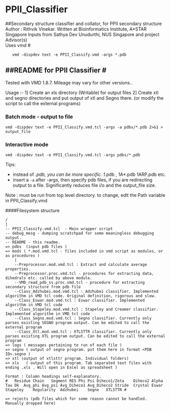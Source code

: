 # PPII_Classifier
##Secondary structure classifier and collator, for PPII secondary structure              
Author : Rithvik Vinekar. Written at Bioinformatics Institute, A*STAR Singapore
   Inputs from Sathya Dev Unudurthi, NUS Singapore and project Advisor(s)      
   Uses vmd                                                                               #
```
   vmd -dispdev text -e PPII_Classify.vmd -args *.pdb                                     
```
##README for PPII Classifier                                                             #
-----
Tested with VMD 1.8.7. Mileage may vary for other versions..

Usage :-
1] Create an xls directory (Writable) for output files
2] Create xtl and segno directories and put output of xtl and Segno there. (or modify the script to call the external programs)

### Batch mode - output to file
```
vmd -dispdev text -e PPII_Classify.vmd.tcl -args -a pdbs/*.pdb 2>&1 > output_file
```
### Interactive mode
```
vmd -dispdev text -e PPII_Classify.vmd.tcl -args pdbs/*.pdb
```

Tips:

- instead of *.pdb, you can be more specific. 1*.pdb , 1A*.pdb 1ARP.pdb etc.
- insert a `-a`  after -args, then specify pdb files, if you are redirecting output to a file. Significantly reduces file i/o and the output_file size.

Note : must be run from top level directory. to change, edit the Path variable in PPII_Classify.vmd

####Filesystem structure
```
/
|
-- PPII_Classify.vmd.tcl  - Main wrapper script
-- debug_mesg - dumping scratchpad for some meaningless debugging output.
-- README - this readme.
=> pdbs  (input pdb files )
=> mods ( *.mod.vmd.tcl - files included in vmd script as modules, or as procedures )
    |
    --Preprocessor.mod.vmd.tcl : Extract and calculate average properties.
    --Preprocessor.proc.vmd.tcl - procedures for extracting data, dihedrals etc. called by above module.
    --VMD_read_pdb_ss.proc.vmd.tcl - procedure for extracting secondary structure from pdb file
    --Class_Adzhubei.mod.vmd.tcl : Adzhubei classifier. Implemented algorithm in VMD tcl code. Original definition, rigorous and slow.
    --Class_Eswar.mod.vmd.tcl : Eswar classifier. Implemented algorithm in VMD tcl code
    --Class_Stapeley.mod.vmd.tcl : Stapeley and Creamer classifier. Implemented algorithm in VMD tcl code
    --Class_Segno.mod.vmd.tcl : Segno classifier. Currently only parses existing SEGNO program output. Can be edited to call the external program
    --Class_Xtl.mod.vmd.tcl : XTLSTTR classifier. Currently only parses existing XTL program output. Can be edited to call the external program
=> logs ( messages pertaining to run of each file )
=> segno ( output of segno program. put them here in format <PDB ID>.segno )
=> xtl (output of xtlsttr program. Individual folders)
=> xls   ( output of this program. Tab separated text files with ending .xls . Will open in Excel as spreadsheet )

Format : Column headings self-explanatory.
#	Residue	Chain	Segment	RES	Phi	Psi	Diheco1/Zeta	Diheco2	Alpha	Tau	Dk	Avg_phi	Avg_psi	Avg_Diheco1	Avg_Diheco2	Stride	Crystal	Eswar	Stapeley	Regularity	Adzhubei	Segno	XTLSTTR	#

=> rejects (pdb files which for some reason cannot be handled. Manually dropped here)
```
